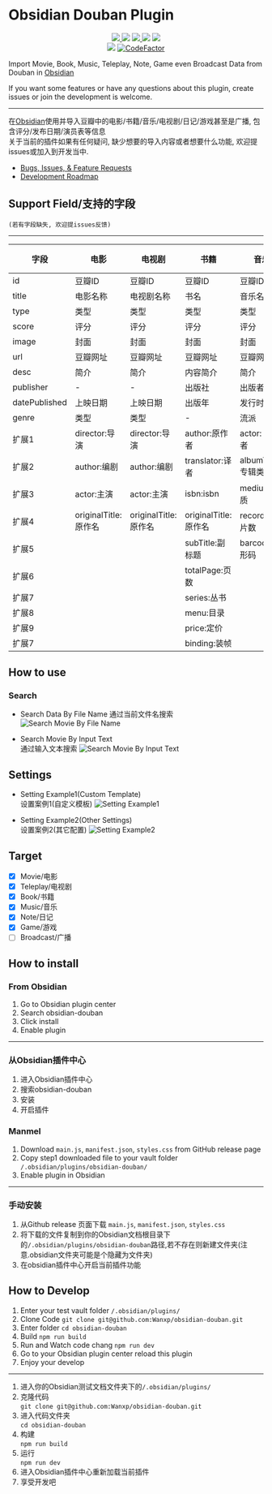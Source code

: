 # Obsidian Douban Plugin

<p align="center">
    <a href="https://github.com/Wanxp/obsidian-douban/releases/latest">
		<img src="https://img.shields.io/github/manifest-json/v/Wanxp/obsidian-douban?color=blue">
	</a>
    <img src="https://img.shields.io/github/release-date/Wanxp/obsidian-douban">
	<a href="https://github.com/Wanxp/obsidian-douban/blob/master/License">
		<img src="https://img.shields.io/github/license/Wanxp/obsidian-douban">
	</a>
	<img src="https://img.shields.io/github/downloads/Wanxp/obsidian-douban/total">
	<a href="https://github.com/Wanxp/obsidian-douban/issues">
		<img src="https://img.shields.io/github/issues/Wanxp/obsidian-douban">
	</a>
	<br>
	<img src="https://img.shields.io/tokei/lines/github/Wanxp/obsidian-douban">
	<a href="https://www.codefactor.io/repository/github/wanxp/obsidian-douban">
	<img src="https://www.codefactor.io/repository/github/wanxp/obsidian-douban/badge" alt="CodeFactor" />
	</a>
</p>

Import Movie, Book, Music, Teleplay, Note, Game even Broadcast Data from Douban in [Obsidian](https://obsidian.md/)   

If you want some features or have any questions about this plugin, create issues or join the development is welcome.

---
在[Obsidian](https://obsidian.md/)使用并导入豆瓣中的电影/书籍/音乐/电视剧/日记/游戏甚至是广播, 包含评分/发布日期/演员表等信息  
关于当前的插件如果有任何疑问, 缺少想要的导入内容或者想要什么功能, 欢迎提issues或加入到开发当中.

- [Bugs, Issues, & Feature Requests](https://github.com/Wanxp/obsidian-douban/issues)
- [Development Roadmap](https://github.com/users/Wanxp/projects/1)

## Support Field/支持的字段
	(若有字段缺失, 欢迎提issues反馈)

---
| 字段          | 电影                 | 电视剧               | 书籍                 | 音乐               | 日记     | 游戏             | 广播 |
| ------------- | -------------------- | -------------------- | -------------------- | ------------------ | -------- | ---------------- | ---- |
| id            | 豆瓣ID               | 豆瓣ID               | 豆瓣ID               | 豆瓣ID             | 豆瓣ID   | 豆瓣ID           | -    |
| title         | 电影名称             | 电视剧名称           | 书名                 | 音乐名             | 日记标题 | 游戏名称         | -    |
| type          | 类型                 | 类型                 | 类型                 | 类型               | 类型     | 类型             | -    |
| score         | 评分                 | 评分                 | 评分                 | 评分               | 评分     | 评分             | -    |
| image         | 封面                 | 封面                 | 封面                 | 封面               | 图片     | 封面             | -    |
| url           | 豆瓣网址             | 豆瓣网址             | 豆瓣网址             | 豆瓣网址           | 豆瓣网址 | 豆瓣网址         | -    |
| desc          | 简介                 | 简介                 | 内容简介             | 简介               | 简介     | 简介             | -    |
| publisher     | -                    | -                    | 出版社               | 出版者             | 发布者   | 发行商           | -    |
| datePublished | 上映日期             | 上映日期             | 出版年               | 发行时间           | 发布时间 | 发行日期         | -    |
| genre         | 类型                 | 类型                 | -                    | 流派               | -        | 类型             | -    |
| 扩展1         | director:导演        | director:导演        | author:原作者        | actor: 表演者      | author:作者         | aliases:别名     |      |
| 扩展2         | author:编剧          | author:编剧          | translator:译者      | albumType:专辑类型 | authorUrl:作者网址         | developer:开发商 |      |
| 扩展3         | actor:主演           | actor:主演           | isbn:isbn            | medium:介质        | content:日记内容         | platform:平台    |      |
| 扩展4         | originalTitle:原作名 | originalTitle:原作名 | originalTitle:原作名 | records:唱片数     |          |                  |      |
| 扩展5         |                      |                      | subTitle:副标题      | barcode:条形码     |          |                  |      |
| 扩展6         |                      |                      | totalPage:页数       |                    |          |                  |      |
| 扩展7         |                      |                      | series:丛书          |                    |          |                  |      |
| 扩展8         |                      |                      | menu:目录            |                    |          |                  |      |
| 扩展9         |                      |                      | price:定价           |                    |          |                  |      |
| 扩展7         |                      |                      | binding:装帧         |                    |          |                  |      |


## How to use
### Search
- Search Data By File Name
  通过当前文件名搜索
  ![Search Movie By File Name](./doc/search_by_file_name.gif)

- Search Movie By Input Text   
  通过输入文本搜索
  ![Search Movie By Input Text](./doc/search_by_input.gif)

## Settings
- Setting Example1(Custom Template)  
  设置案例1(自定义模板)
  ![Setting Example1](./doc/setting_zh.gif)


- Setting Example2(Other Settings)  
  设置案例2(其它配置)
  ![Setting Example2](./doc/setting_en.gif)


## Target
- [x] Movie/电影
- [x] Teleplay/电视剧
- [x] Book/书籍
- [x] Music/音乐
- [x] Note/日记
- [x] Game/游戏
- [ ] Broadcast/广播

## How to install
### From Obsidian
1. Go to Obsidian plugin center
2. Search obsidian-douban
3. Click install
4. Enable plugin
---
### 从Obsidian插件中心
1. 进入Obsidian插件中心
2. 搜索obsidian-douban
3. 安装
4. 开启插件

### Manmel
1. Download `main.js`, `manifest.json`, `styles.css` from GitHub release page
2. Copy step1 downloaded file to your vault folder `/.obsidian/plugins/obsidian-douban/`
3. Enable plugin in Obsidian
----
### 手动安装
1. 从Github release 页面下载 `main.js`, `manifest.json`, `styles.css`
2. 将下载的文件复制到你的Obsidian文档根目录下的`/.obsidian/plugins/obsidian-douban`路径,若不存在则新建文件夹(注意.obsidian文件夹可能是个隐藏为文件夹)
3. 在obsidian插件中心开启当前插件功能

## How to Develop
1. Enter your test vault folder `/.obsidian/plugins/`
2. Clone Code
   `git clone git@github.com:Wanxp/obsidian-douban.git`
3. Enter folder
   `cd obsidian-douban`
4. Build
   `npm run build`
5. Run and Watch code chang
   `npm run dev`
6. Go to your Obsidian plugin center reload this plugin
7. Enjoy your develop
---
1. 进入你的Obsidian测试文档文件夹下的`/.obsidian/plugins/`
2. 克隆代码  
   `git clone git@github.com:Wanxp/obsidian-douban.git`
3. 进入代码文件夹  
   `cd obsidian-douban`
4. 构建  
   `npm run build`
5. 运行  
   `npm run dev`
6. 进入Obsidian插件中心重新加载当前插件
7. 享受开发吧  
